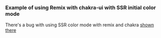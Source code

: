 ### Example of using Remix with chakra-ui with SSR initial color mode
There's a bug with using SSR color mode with remix and chakra [shown there](https://www.zdaje.com/remix.mp4)
